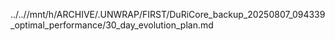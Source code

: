 ../..//mnt/h/ARCHIVE/.UNWRAP/FIRST/DuRiCore_backup_20250807_094339_optimal_performance/30_day_evolution_plan.md